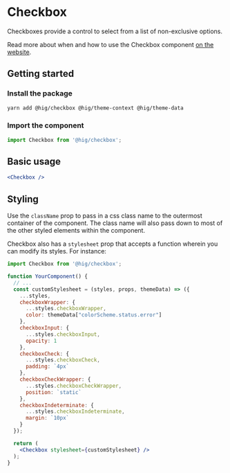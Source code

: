 # Checkbox

Checkboxes provide a control to select from a list of non-exclusive options.

Read more about when and how to use the Checkbox component [on the website](https://hig.autodesk.com/web/components/inputs-and-controls#checkboxes).

## Getting started

### Install the package

```bash
yarn add @hig/checkbox @hig/theme-context @hig/theme-data
```

### Import the component

```js
import Checkbox from '@hig/checkbox';
```

## Basic usage

```jsx
<Checkbox />
```

## Styling

Use the `className` prop to pass in a css class name to the outermost container of the component. The class name will also pass down to most of the other styled elements within the component. 

Checkbox also has a `stylesheet` prop that accepts a function wherein you can modify its styles. For instance:

```jsx
import Checkbox from '@hig/checkbox';

function YourComponent() {
  // ...
  const customStylesheet = (styles, props, themeData) => ({
    ...styles,
    checkboxWrapper: {
      ...styles.checkboxWrapper,
      color: themeData["colorScheme.status.error"]
    },
    checkboxInput: {
      ...styles.checkboxInput,
      opacity: 1
    },
    checkboxCheck: {
      ...styles.checkboxCheck,
      padding: `4px`
    },
    checkboxCheckWrapper: {
      ...styles.checkboxCheckWrapper,
      position: `static`
    },
    checkboxIndeterminate: {
      ...styles.checkboxIndeterminate,
      margin: `10px`
    }
  });

  return (
    <Checkbox stylesheet={customStylesheet} />
  );
}
```
